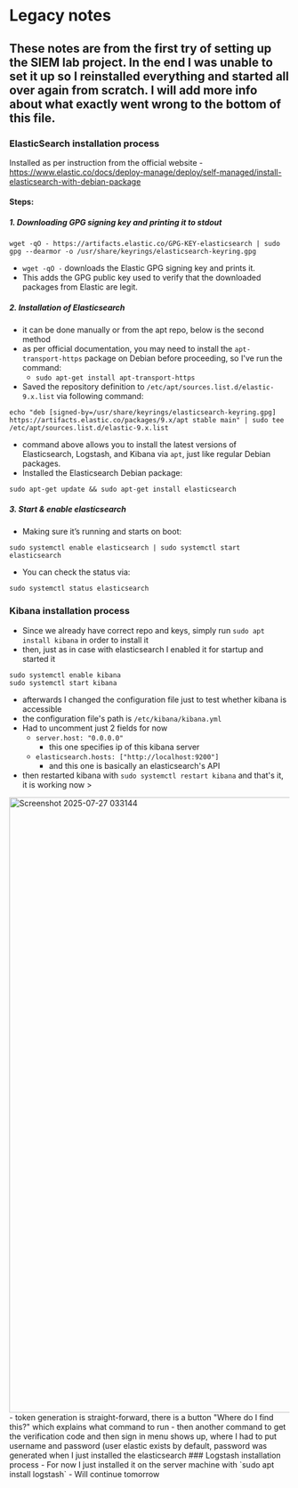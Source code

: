 # Legacy notes
These notes are from the first try of setting up the SIEM lab project.
In the end I was unable to set it up so I reinstalled everything and started all over again from scratch.
I will add more info about what exactly went wrong to the bottom of this file.
---

### ElasticSearch installation process
Installed as per instruction from the official website - https://www.elastic.co/docs/deploy-manage/deploy/self-managed/install-elasticsearch-with-debian-package
#### Steps: 
##### 1. Downloading GPG signing key and printing it to stdout
```
wget -qO - https://artifacts.elastic.co/GPG-KEY-elasticsearch | sudo gpg --dearmor -o /usr/share/keyrings/elasticsearch-keyring.gpg
```
- `wget -qO -` downloads the Elastic GPG signing key and prints it.
- This adds the GPG public key used to verify that the downloaded packages from Elastic are legit.
##### 2. Installation of Elasticsearch
- it can be done manually or from the apt repo, below is the second method
- as per official documentation, you may need to install the `apt-transport-https` package on Debian before proceeding, so I've run the command:
	- `sudo apt-get install apt-transport-https`
- Saved the repository definition to `/etc/apt/sources.list.d/elastic-9.x.list` via following command:
```
echo "deb [signed-by=/usr/share/keyrings/elasticsearch-keyring.gpg] https://artifacts.elastic.co/packages/9.x/apt stable main" | sudo tee /etc/apt/sources.list.d/elastic-9.x.list
```
- command above allows you to install the latest versions of Elasticsearch, Logstash, and Kibana via `apt`, just like regular Debian packages.
- Installed the Elasticsearch Debian package:
```
sudo apt-get update && sudo apt-get install elasticsearch
```
##### 3. Start & enable elasticsearch
- Making sure it’s running and starts on boot:
```
sudo systemctl enable elasticsearch | sudo systemctl start elasticsearch
```
- You can check the status via: 
```
sudo systemctl status elasticsearch
```
### Kibana installation process
- Since we already have correct repo and keys, simply run `sudo apt install kibana` in order to install it
- then, just as in case with elasticsearch I enabled it for startup and started it
```
sudo systemctl enable kibana
sudo systemctl start kibana
```
- afterwards I changed the configuration file just to test whether kibana is accessible
- the configuration file's path is `/etc/kibana/kibana.yml`
- Had to uncomment just 2 fields for now
	- `server.host: "0.0.0.0"`
		- this one specifies ip of this kibana server
	- `elasticsearch.hosts: ["http://localhost:9200"]`
		- and this one is basically an elasticsearch's API
- then restarted kibana with `sudo systemctl restart kibana` and that's it, it is working now >
<img width="2258" height="1105" alt="Screenshot 2025-07-27 033144" src="https://github.com/user-attachments/assets/d470d597-65f6-4202-b9d1-d938e93c2267" />
- token generation is straight-forward, there is a button "Where do I find this?" which explains what command to run
- then another command to get the verification code and then sign in menu shows up, where I had to put username and password (user elastic exists by default, password was generated when I just installed the elasticsearch
### Logstash installation process
- For now I just installed it on the server machine with `sudo apt install logstash`
- Will continue tomorrow
